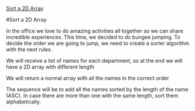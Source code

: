 [Sort a 2D Array](https://www.codewars.com/kata/587f46c9406f2dc381000009/solutions/javascript)


#Sort a 2D Array


In the office we love to do amazing activities all together so we can share incredible experiences. This time, we decided to do bungee jumping. To decide the order we are going to jump, we need to create a sorter algorithm with the next rules.

We will receive a list of names for each department, so at the end we will have a 2D array with different length

We will return a normal array with all the names in the correct order

The sequence will be to add all the names sorted by the length of the name (ASC). In case there are more than one with the same length, sort them alphabetically.
